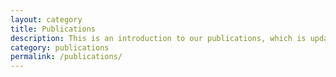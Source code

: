 ```yaml
---
layout: category
title: Publications
description: This is an introduction to our publications, which is updated regularly.
category: publications
permalink: /publications/
---
```

